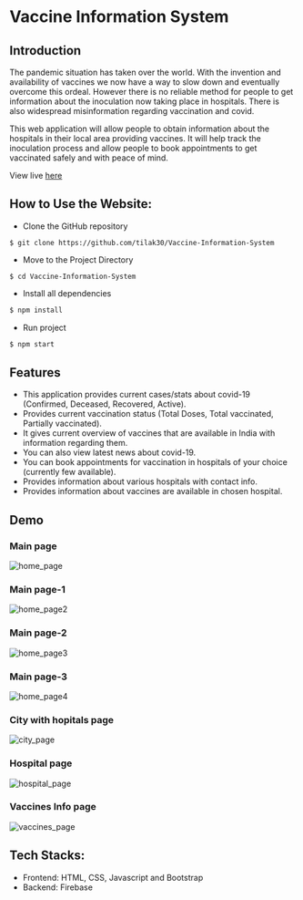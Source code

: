 # Vaccine Information System
## Introduction
The pandemic situation has taken over the world. With the invention and availability of vaccines we now have a way to slow down and eventually overcome this ordeal. However there is no reliable method for people to get information about the inoculation now taking place in hospitals. There is also widespread misinformation regarding vaccination and covid.

This web application will allow people to obtain information about the hospitals in their local area providing vaccines. It will help track the inoculation process and allow people to book appointments to get vaccinated safely and with peace of mind.

View live [here](https://tilak30.github.io/Vaccine-Information-System/)

## How to Use the Website:
- Clone the GitHub repository
```
$ git clone https://github.com/tilak30/Vaccine-Information-System
```

- Move to the Project Directory
```
$ cd Vaccine-Information-System
```

- Install all dependencies 
```python
$ npm install
```

- Run project
```python
$ npm start
```

## Features
- This application provides current cases/stats about covid-19 (Confirmed, Deceased, Recovered, Active).
- Provides current vaccination status (Total Doses, Total vaccinated, Partially vaccinated).
- It gives current overview of vaccines that are available in India with information regarding them.
- You can also view latest news about covid-19.
- You can book appointments for vaccination in hospitals of your choice (currently few available).
- Provides information about various hospitals with contact info.
- Provides information about vaccines are available in chosen hospital. 

## Demo
### Main page 
![home_page](https://user-images.githubusercontent.com/60619989/120829977-a7b15c80-c57b-11eb-9aca-05e4faafab93.png)

### Main page-1
![home_page2](https://user-images.githubusercontent.com/60619989/120834830-2f4d9a00-c581-11eb-85d0-1817b24f0e33.png)


### Main page-2
![home_page3](https://user-images.githubusercontent.com/60619989/120834839-31175d80-c581-11eb-8c9c-85bc3e315559.png)


### Main page-3
![home_page4](https://user-images.githubusercontent.com/60619989/120834850-34aae480-c581-11eb-8407-e5b6ce66da06.png)


### City with hopitals page 
![city_page](https://user-images.githubusercontent.com/60619989/120835094-83587e80-c581-11eb-9463-23158337cb3a.png)


### Hospital page
![hospital_page](https://user-images.githubusercontent.com/60619989/120835099-85bad880-c581-11eb-81e8-e29691b126e5.png)


### Vaccines Info page
![vaccines_page](https://user-images.githubusercontent.com/60619989/120835104-86536f00-c581-11eb-842e-c22455f0aee2.png)


## Tech Stacks:
- Frontend: HTML, CSS, Javascript and Bootstrap
- Backend: Firebase
